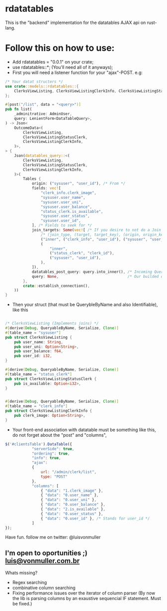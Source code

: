 # rdatatables
This is the "backend" implementation for the datatables AJAX api on rust-lang.

# Follow this on how to use: 
* Add rdatatables = "0.0.1" on your crate;
* use rdatatables::*; (You'll need all of it anyways);
* First you will need a listener function for your "ajax"-POST. 
e.g:

```rust
/* Your datat structers */
use crate::models::rdatatables::{
    ClerksViewListing, ClerksViewListingClerkInfo, ClerksViewListingStatusClerk,
};

#[post("/list", data = "<query>")]
pub fn list(
    _adminitrative: AdminUser,
    query: LenientForm<DataTableQuery>,
) -> Json<
    OutcomeData<(
        ClerksViewListing,
        ClerksViewListingStatusClerk,
        ClerksViewListingClerkInfo,
    )>,
> {
    Json(datatables_query::<(
        ClerksViewListing,
        ClerksViewListingStatusClerk,
        ClerksViewListingClerkInfo,
    )>(
        Tables {
            origin: ("sysuser", "user_id"), /* From */
            fields: vec![
                "clerk_info.clerk_image",
                "sysuser.user_name",
                "sysuser.user_uni",
                "sysuser.user_balance",
                "status_clerk.is_available",
                "sysuser.user_status",
                "sysuser.user_id",
            ], /* Fields to seek for */
            join_targets: Some(vec![ /* If you desire to not do a Join at all, just give a None here */
                /* (join_type, (target, target_key), (origin, origin_key) */
                ("inner", ("clerk_info", "user_id"), ("sysuser", "user_id")),
                (
                    "inner",
                    ("status_clerk", "clerk_id"),
                    ("sysuser", "user_id"),
                ),
            ]),
            datatables_post_query: query.into_inner(), /* Incoming Query parses to the desired struct. */
            query: None,                               /* Our builded query holder */
        },
        crate::establish_connection(),
    ))
}
```

* Then your struct (that must be QuerybleByName and also Identifiable), like this
```rust 

/* ClerksViewListing (Implements joins) */
#[derive(Debug, QueryableByName, Serialize, Clone)]
#[table_name = "sysuser"]
pub struct ClerksViewListing {
    pub user_name: String,
    pub user_uni: Option<String>,
    pub user_balance: f64,
    pub user_id: i32,
}

#[derive(Debug, QueryableByName, Serialize, Clone)]
#[table_name = "status_clerk"]
pub struct ClerksViewListingStatusClerk {
    pub is_available: Option<i32>,
}


#[derive(Debug, QueryableByName, Serialize, Clone)]
#[table_name = "clerk_info"]
pub struct ClerksViewListingClerkInfo {
    pub clerk_image: Option<String>,
}


```
* Your front-end association with datatable must be something like this, do not forget about the "post" and "columns",
```js
$('#clientsTable').DataTable({
			"serverSide": true,
			"ordering": true,
			"info": true,
			"ajax":
			{
				url: "/admin/clerk/list",
				type: "POST"
			},
			"columns": [
				{ "data": "1.clerk_image" },
				{ "data": "0.user_name" }, 
				{ "data": "0.user_uni" },
				{ "data": "0.user_balance" },
				{ "data": "2.is_available" },
				{ "data": "0.user_status" },
				{ "data": "0.user_id" }, /* Stands for user_id */
			]
});

```

Have fun. 
follow me on twitter: @luisvonmuller 
## I'm open to oportunities ;) luis@vonmuller.com.br

Whats missing? 
* Regex searching
* combinative column searching
* Fixing performance issues over the iterator of column parser (By now the lib is parsing columns by an exaustive sequencial IF statement. Must be fixed.)
